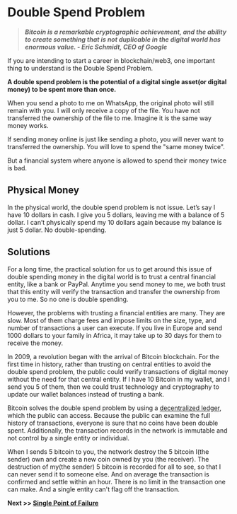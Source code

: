 # Double Spend Problem
> ***Bitcoin is a remarkable cryptographic achievement, and the ability to create something that is not duplicable in the digital world has enormous value. - Eric Schmidt, CEO of Google***
 
If you are intending to start a career in blockchain/web3, one important thing to understand is the Double Spend Problem.

**A double spend problem is the potential of a digital single asset(or digital money) to be spent more than once.**

When you send a photo to me on WhatsApp, the original photo will still remain with you. I will only receive a copy of the file. You have not transferred the ownership of the file to me. Imagine it is the same way money works.

If sending money online is just like sending a photo, you will never want to transferred the ownership. You will love to spend the "same money twice".

But a financial system where anyone is allowed to spend their money twice is bad.

## Physical Money
In the physical world, the double spend problem is not issue. Let’s say I have 10 dollars in cash. I give you 5 dollars, leaving me with a balance of 5 dollar. I can’t physically spend my 10 dollars again because my balance is just 5 dollar. No double-spending.

## Solutions
For a long time, the practical solution for us to get around this issue of double spending money in the digital world is to trust a central financial entity, like a bank or PayPal. Anytime you send money to me, we both trust that this entity will verify the transaction and transfer the ownership from you to me. So no one is double spending.

However, the problems with trusting a financial entities are many. They are slow. Most of them charge fees and impose limits on the size, type, and number of transactions a user can execute. If you live in Europe and send 1000 dollars to your family in Africa, it may take up to 30 days for them to receive the money.

In 2009, a revolution began with the arrival of Bitcoin blockchain. For the first time in history, rather than trusting on central entities to avoid the double spend problem, the public  could verify transactions of digital money without the need for that central entity. If I have 10 Bitcoin in my wallet, and I send you 5 of them, then we could trust technology and cryptography to update our wallet balances instead of trusting a bank.

Bitcoin solves the double spend problem by using a [decentralized ledger](https://river.com/learn/terms/d/decentralized-ledger/), which the public can access. Because the public can examine the full history of transactions, everyone is sure that no coins have been double spent. Additionally, the transaction records in the network is immutable and not control by a single entity or individual.

When I sends 5 bitcoin to you, the network destroy the 5 bitcoin I(the sender) own and create a new coin owned by you (the receiver). The destruction of my(the sender) 5 bitcoin  is recorded for all to see, so that I can never send it to someone else. And on average the transaction is confirmed and settle within an hour. There is no limit in the transaction one can make. And a single entity can't flag off the transaction.

**Next >> [Single Point of Failure](https://github.com/jeremyikwuje/intro-to-blockchain/blob/main/single-point-failure.md)**
